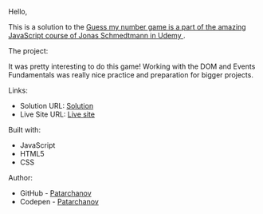 Hello,

This is a solution to the [Guess my number game is a part of the amazing JavaScript course of Jonas Schmedtmann in Udemy ](https://www.udemy.com/course/the-complete-javascript-course/). 

The project:

It was pretty interesting to do this game!
Working with the DOM and Events Fundamentals was really nice practice and preparation for bigger projects.

Links:

- Solution URL: [Solution](https://github.com/Patarchanov/Guess-my-number)
- Live Site URL: [Live site](https://patarchanov.github.io/Guess-my-number/)

Built with:
- JavaScript
- HTML5
- CSS


Author:

- GitHub - [Patarchanov](https://github.com/Patarchanov)
- Codepen - [Patarchanov](https://codepen.io/Patarchanov)

